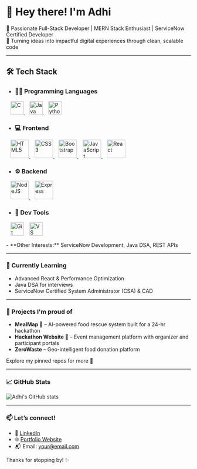 # 👋 Hey there! I'm Adhi

🎯 Passionate Full-Stack Developer | MERN Stack Enthusiast | ServiceNow Certified Developer  
🚀 Turning ideas into impactful digital experiences through clean, scalable code

---

<h2 align="left">🛠️ Tech Stack</h2>

- ### **👨‍💻 Programming Languages**
<p align="left">
  &nbsp;&nbsp;
  <a href="https://docs.microsoft.com/en-us/cpp/?view=msvc-170" target="_blank" rel="noreferrer">
    <img src="https://raw.githubusercontent.com/danielcranney/readme-generator/main/public/icons/skills/c-colored.svg" width="36" height="36" alt="C" title="C"/>
  </a>
  &nbsp;&nbsp;
  <a href="https://www.oracle.com/java/" target="_blank" rel="noreferrer">
    <img src="https://raw.githubusercontent.com/danielcranney/readme-generator/main/public/icons/skills/java-colored.svg" width="36" height="36" alt="Java" title="Java"/>
  </a>
  &nbsp;&nbsp;
  <a href="https://www.python.org/" target="_blank" rel="noreferrer">
    <img src="https://raw.githubusercontent.com/danielcranney/readme-generator/main/public/icons/skills/python-colored.svg" width="36" height="36" alt="Python" title="Python"/>
  </a>
</p>

- ### **💻 Frontend**
<p align="left">
  &nbsp;&nbsp;
  <a href="https://developer.mozilla.org/en-US/docs/Glossary/HTML5" target="_blank" rel="noreferrer">
    <img src="https://raw.githubusercontent.com/danielcranney/readme-generator/main/public/icons/skills/html5-colored.svg" width="50" height="50" alt="HTML5" title="HTML5"/>
  </a>
  &nbsp;&nbsp;
  <a href="https://www.w3.org/TR/CSS/#css" target="_blank" rel="noreferrer">
    <img src="https://raw.githubusercontent.com/danielcranney/readme-generator/main/public/icons/skills/css3-colored.svg" width="50" height="50" alt="CSS3" title="CSS3"/>
  </a>
  &nbsp;&nbsp;
  <a href="https://getbootstrap.com/" target="_blank" rel="noreferrer">
    <img src="https://raw.githubusercontent.com/danielcranney/readme-generator/main/public/icons/skills/bootstrap-colored.svg" width="50" height="50" alt="Bootstrap" title="Bootstrap"/>
  </a>
  &nbsp;&nbsp;
  <a href="https://developer.mozilla.org/en-US/docs/Web/JavaScript" target="_blank" rel="noreferrer">
    <img src="https://raw.githubusercontent.com/danielcranney/readme-generator/main/public/icons/skills/javascript-colored.svg" width="50" height="50" alt="JavaScript" title="JavaScript"/>
  </a>
  &nbsp;&nbsp;
  <a href="https://reactjs.org/" target="_blank" rel="noreferrer">
    <img src="https://raw.githubusercontent.com/danielcranney/readme-generator/main/public/icons/skills/react-colored.svg" width="50" height="50" alt="React" title="React"/>
  </a>
</p>

- ### **⚙️ Backend**
<p align="left">
  &nbsp;&nbsp;
  <a href="https://nodejs.org/en/" target="_blank" rel="noreferrer">
    <img src="https://raw.githubusercontent.com/danielcranney/readme-generator/main/public/icons/skills/nodejs-colored.svg" width="50" height="50" alt="NodeJS" title="NodeJS"/>
  </a>
   &nbsp;&nbsp;
  <a href="https://expressjs.com/" target="_blank" rel="noreferrer">
    <img src="https://img.icons8.com/?size=160&id=9Gfx4Dfxl0JK&format=png" width="50" height="50" alt="Express" title="Express"/>
  </a>
</p>

- ### **🧰 Dev Tools**
<p align="left">
  &nbsp;&nbsp; 
  <a href="https://git-scm.com/" target="_blank" rel="noreferrer"><img src="https://raw.githubusercontent.com/danielcranney/readme-generator/main/public/icons/skills/git-colored.svg" width="36" height="36" alt="Git" title="Git"/></a>
   &nbsp;&nbsp;
  <a href="https://code.visualstudio.com/" target="_blank" rel="noreferrer"><img src="https://raw.githubusercontent.com/danielcranney/readme-generator/main/public/icons/skills/visualstudiocode-colored.svg" width="36" height="36" alt="VS Code" title="VS Code"/></a>
</p>
- **Other Interests:** ServiceNow Development, Java DSA, REST APIs

---

### 🌱 Currently Learning

- Advanced React & Performance Optimization  
- Java DSA for interviews  
- ServiceNow Certified System Administrator (CSA) & CAD

---

### 💼 Projects I'm proud of

- **MealMap 🥗** – AI-powered food rescue system built for a 24-hr hackathon  
- **Hackathon Website 🧠** – Event management platform with organizer and participant portals  
- **ZeroWaste** – Geo-intelligent food donation platform

Explore my pinned repos for more 🚀

---

### 📈 GitHub Stats

![Adhi's GitHub stats](https://github-readme-stats.vercel.app/api?username=your-username&show_icons=true&theme=radical)

---

### 📫 Let’s connect!

- 📎 [LinkedIn](https://linkedin.com/in/your-profile)  
- 🌐 [Portfolio Website](https://yourwebsite.com)  
- 📬 Email: your@email.com

Thanks for stopping by! ✨
